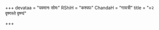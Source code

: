 +++
devataa = "पवमानः सोमः"
RShiH = "कश्यपः"
ChandaH = "गायत्री"
title = "०२ वृष्णस्ते वृष्ण्यं"

+++

